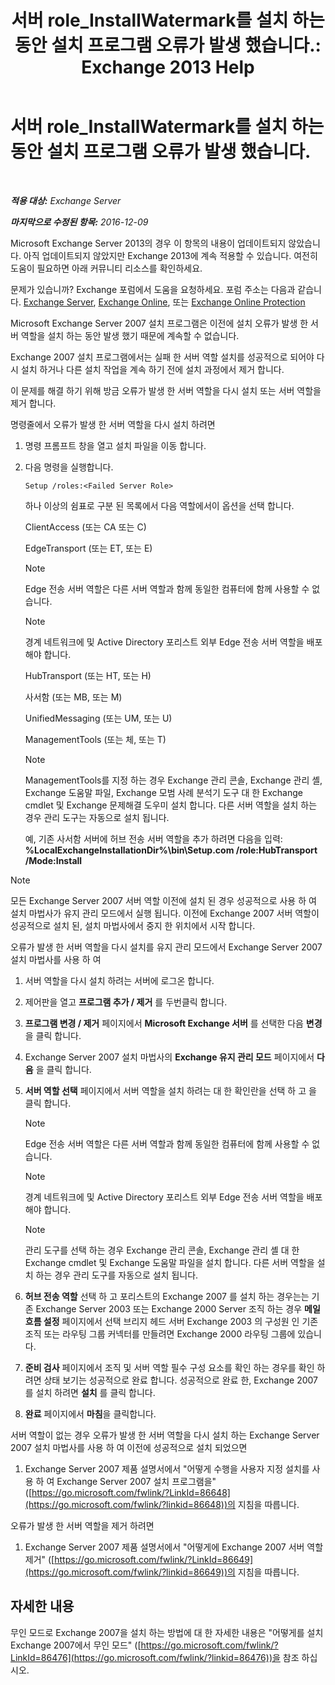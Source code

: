 ﻿---
title: '서버 role_InstallWatermark를 설치 하는 동안 설치 프로그램 오류가 발생 했습니다.: Exchange 2013 Help'
TOCTitle: 서버 role_InstallWatermark를 설치 하는 동안 설치 프로그램 오류가 발생 했습니다.
ms:assetid: ad89ebd5-f9bb-40c1-8811-09b145c2b341
ms:mtpsurl: https://technet.microsoft.com/ko-kr/library/ms.exch.setupreadiness.installwatermark(v=EXCHG.150)
ms:contentKeyID: 50483922
ms.date: 05/22/2018
mtps_version: v=EXCHG.150
ms.translationtype: MT
---

# 서버 role\_InstallWatermark를 설치 하는 동안 설치 프로그램 오류가 발생 했습니다.

 

_<strong>적용 대상:</strong> Exchange Server_

_<strong>마지막으로 수정된 항목:</strong> 2016-12-09_

Microsoft Exchange Server 2013의 경우 이 항목의 내용이 업데이트되지 않았습니다. 아직 업데이트되지 않았지만 Exchange 2013에 계속 적용할 수 있습니다. 여전히 도움이 필요하면 아래 커뮤니티 리소스를 확인하세요.

문제가 있습니까? Exchange 포럼에서 도움을 요청하세요. 포럼 주소는 다음과 같습니다. [Exchange Server](https://go.microsoft.com/fwlink/p/?linkid=60612), [Exchange Online](https://go.microsoft.com/fwlink/p/?linkid=267542), 또는 [Exchange Online Protection](https://go.microsoft.com/fwlink/p/?linkid=285351)

Microsoft Exchange Server 2007 설치 프로그램은 이전에 설치 오류가 발생 한 서버 역할을 설치 하는 동안 발생 했기 때문에 계속할 수 없습니다.

Exchange 2007 설치 프로그램에서는 실패 한 서버 역할 설치를 성공적으로 되어야 다시 설치 하거나 다른 설치 작업을 계속 하기 전에 설치 과정에서 제거 합니다.

이 문제를 해결 하기 위해 방금 오류가 발생 한 서버 역할을 다시 설치 또는 서버 역할을 제거 합니다.

명령줄에서 오류가 발생 한 서버 역할을 다시 설치 하려면

1.  명령 프롬프트 창을 열고 설치 파일을 이동 합니다.

2.  다음 명령을 실행합니다.
    
        Setup /roles:<Failed Server Role>
    
    하나 이상의 쉼표로 구분 된 목록에서 다음 역할에서이 옵션을 선택 합니다.
    
    ClientAccess (또는 CA 또는 C)
    
    EdgeTransport (또는 ET, 또는 E)
    

    > [!NOTE]
    > Edge 전송 서버 역할은 다른 서버 역할과 함께 동일한 컴퓨터에 함께 사용할 수 없습니다.

    

    > [!NOTE]
    > 경계 네트워크에 및 Active Directory 포리스트 외부 Edge 전송 서버 역할을 배포 해야 합니다.

    
    HubTransport (또는 HT, 또는 H)
    
    사서함 (또는 MB, 또는 M)
    
    UnifiedMessaging (또는 UM, 또는 U)
    
    ManagementTools (또는 체, 또는 T)
    

    > [!NOTE]
    > ManagementTools를 지정 하는 경우 Exchange 관리 콘솔, Exchange 관리 셸, Exchange 도움말 파일, Exchange 모범 사례 분석기 도구 대 한 Exchange cmdlet 및 Exchange 문제해결 도우미 설치 합니다. 다른 서버 역할을 설치 하는 경우 관리 도구는 자동으로 설치 됩니다.

    
    예, 기존 사서함 서버에 허브 전송 서버 역할을 추가 하려면 다음을 입력: <strong>%LocalExchangeInstallationDir%\\bin\\Setup.com /role:HubTransport /Mode:Install</strong>


> [!NOTE]
> 모든 Exchange Server 2007 서버 역할 이전에 설치 된 경우 성공적으로 사용 하 여 설치 마법사가 유지 관리 모드에서 실행 됩니다. 이전에 Exchange 2007 서버 역할이 성공적으로 설치 된, 설치 마법사에서 중지 한 위치에서 시작 합니다.



오류가 발생 한 서버 역할을 다시 설치를 유지 관리 모드에서 Exchange Server 2007 설치 마법사를 사용 하 여

1.  서버 역할을 다시 설치 하려는 서버에 로그온 합니다.

2.  제어판을 열고 <strong>프로그램 추가 / 제거</strong> 를 두번클릭 합니다.

3.  <strong>프로그램 변경 / 제거</strong> 페이지에서 <strong>Microsoft Exchange 서버</strong> 를 선택한 다음 <strong>변경</strong> 을 클릭 합니다.

4.  Exchange Server 2007 설치 마법사의 <strong>Exchange 유지 관리 모드</strong> 페이지에서 <strong>다음</strong> 을 클릭 합니다.

5.  <strong>서버 역할 선택</strong> 페이지에서 서버 역할을 설치 하려는 대 한 확인란을 선택 하 고 을 클릭 합니다.
    

    > [!NOTE]
    > Edge 전송 서버 역할은 다른 서버 역할과 함께 동일한 컴퓨터에 함께 사용할 수 없습니다.

    

    > [!NOTE]
    > 경계 네트워크에 및 Active Directory 포리스트 외부 Edge 전송 서버 역할을 배포 해야 합니다.

    

    > [!NOTE]
    > 관리 도구를 선택 하는 경우 Exchange 관리 콘솔, Exchange 관리 셸 대 한 Exchange cmdlet 및 Exchange 도움말 파일을 설치 합니다. 다른 서버 역할을 설치 하는 경우 관리 도구를 자동으로 설치 됩니다.



6.  <strong>허브 전송 역할</strong> 선택 하 고 포리스트의 Exchange 2007 를 설치 하는 경우는는 기존 Exchange Server 2003 또는 Exchange 2000 Server 조직 하는 경우 <strong>메일 흐름 설정</strong> 페이지에서 선택 브리지 헤드 서버 Exchange 2003 의 구성원 인 기존 조직 또는 라우팅 그룹 커넥터를 만들려면 Exchange 2000 라우팅 그룹에 있습니다.

7.  <strong>준비 검사</strong> 페이지에서 조직 및 서버 역할 필수 구성 요소를 확인 하는 경우를 확인 하려면 상태 보기는 성공적으로 완료 합니다. 성공적으로 완료 한, Exchange 2007 를 설치 하려면 <strong>설치</strong> 를 클릭 합니다.

8.  <strong>완료</strong> 페이지에서 <strong>마침</strong>을 클릭합니다.

서버 역할이 없는 경우 오류가 발생 한 서버 역할을 다시 설치 하는 Exchange Server 2007 설치 마법사를 사용 하 여 이전에 성공적으로 설치 되었으면

1.  Exchange Server 2007 제품 설명서에서 "어떻게 수행을 사용자 지정 설치를 사용 하 여 Exchange Server 2007 설치 프로그램을" ([https://go.microsoft.com/fwlink/?LinkId=86648](https://go.microsoft.com/fwlink/?linkid=86648))의 지침을 따릅니다.

오류가 발생 한 서버 역할을 제거 하려면

1.  Exchange Server 2007 제품 설명서에서 "어떻게에 Exchange 2007 서버 역할 제거" ([https://go.microsoft.com/fwlink/?LinkId=86649](https://go.microsoft.com/fwlink/?linkid=86649))의 지침을 따릅니다.

## 자세한 내용

무인 모드로 Exchange 2007을 설치 하는 방법에 대 한 자세한 내용은 "어떻게를 설치 Exchange 2007에서 무인 모드" ([https://go.microsoft.com/fwlink/?LinkId=86476](https://go.microsoft.com/fwlink/?linkid=86476))을 참조 하십시오.

